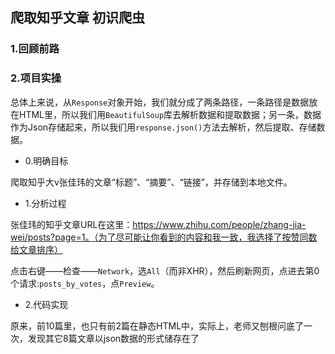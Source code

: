 ## 爬取知乎文章 初识爬虫
### 1.回顾前路
### 2.项目实操

总体上来说，从`Response`对象开始，我们就分成了两条路径，一条路径是数据放在HTML里，所以我们用`BeautifulSoup`库去解析数据和提取数据；另一条，数据作为Json存储起来，所以我们用`response.json()`方法去解析，然后提取、存储数据。

- 0.明确目标

爬取知乎大v张佳玮的文章“标题”、“摘要”、“链接”，并存储到本地文件。

- 1.分析过程

张佳玮的知乎文章URL在这里：https://www.zhihu.com/people/zhang-jia-wei/posts?page=1。（为了尽可能让你看到的内容和我一致，我选择了按赞同数给文章排序）

点击右键——检查——`Network`，选`All`（而非XHR），然后刷新网页，点进去第0个请求:`posts_by_votes`，点`Preview`。

- 2.代码实现

原来，前10篇里，也只有前2篇在静态HTML中，实际上，老师又刨根问底了一次，发现其它8篇文章以json数据的形式储存在了<script id="js-initialData" type="text/json">标签当中

- 1.重新分析

我们打开`Network`，点开`XHR`，同时刷新页面，看到出现了很多个请求。

浏览一下，看到两个带`articles`的请求，感觉有戏。点开首个`articles`看看`preview`，一层层点开，看到`“title：记住就是一切”`，猜测这是一个文章标题。

在网页里面用command+f(windows电脑用ctrl+f)搜索一下“记住就是一切”，发现搜不到，奇怪。

那就看看跟首个`articles`请求长得很像的另一个`articles`的请求好啦，仍然看`preview`，看到`title: "国产航母下水……让我想到李鸿章和北洋舰队"`，仍然在网页里搜一下：

哎鸭！果然在这里。看来这个articles的请求里面存的是第一页的文章标题。这下妥了，我们知道从哪个`url`获取数据了。从`data`结构来看，刚好就是后10篇。

那首个带`articles`的请求是什么？其实这是知乎的网站设计，当你刷新第一页的时候，默认你也请求了第二页的文章数据，这样你加载就会比较流畅。

通过同样的方法，我们还可以发现文章的链接、文章的摘要也一样放在`articles`的请求里，这里就不赘述了。

然后发现除了offset都一样，offset代表偏移量，和页码有对应关系，通过循环遍历各页我们就可以爬到所有页数的内容了。

- 2.代码实现
们可以参考上面的知识地图，一步一步来写，所以先请你用`requests.get()`获取数据，然后检查请求是否成功。

 [参考代码](demo02.py)

至此，第一页的数据我们就拿到了，接下来要去拿所有页面的数据。

我们在上一步已经分析过了，第一页和第二页的请求的参数区别在于offset，再看一下第三页、第四页，找一下规律，由此可以写一个循环。

那么如何结束这个循环呢？

这里老师有一个经验之谈，我们来看看第一页和最后一页data部分下面的paging的参数区别：

对比一下，你会发第一页的is_end是显示false，最后一页的is_end是显示true，这个元素可以帮我们结束循环。

至于那个totals: 919元素，我算了一下页码和每页的文章数，判断这是文章的总数，也同样可以作为结束循环的条件。

以上告诉你我是怎么做的，现在聊聊我是怎么想到的。我刚才的思路其实和找合适的标签提取标题时很像，类似“data里有我们的目标数据，但好像没有结束循环的标志，视野稍稍放宽，找一找上下文有没有帮助我们结束循环的数据。”

所谓“经验之谈”，就是这样的知识迁移了。在熟练运用之前我们还有其他思路可参考，比如，文章是分页的，按页码来嘛。如果够细心，你可能还会发现知乎的一个设定：按点赞数排序的文章只显示前**页。（什么？数字部分打码了？不想被剧透先自己找找看吧。）

理论上，我们就可以拿到按赞同数排序的这25页数据了。但是在这里，我们并不建议爬取全部数据。大家想想，参加课程的同学有很多，每个人都去爬这25页的话，如此高频访问会给对方的服务器造成相当大的压力，而我们并不真正需要这么多的数据，只是为了学习爬虫。

这里还涉及到一个更严肃的问题：在合法使用爬虫时，除了遵循robots协议，还要注意避免超大量爬取对网站服务器造成过大负担。

所以，我们的循环会设置为爬两页数据就停止。代码如下：[代码](./demo04.py)

好啦，你读完这段代码就该你去写啦：

获取、解析、提取数据都完成了。好，接下来就是存储数据了。

在我的想象中，最终的数据最好存成下面这样简明清晰的表格：

`csv`和`openpyxl`都可以做到，但在这里我们会选取`csv`，因为上一关的案例是用的`openpyxl`，那我们今天就来试试`csv`。

上一关，我们学的csv最主要的功能就是可以把列表按行写入。

反推回来，也就是我们如果可以把数据写成`list=[title,url,excerpt]`的样子，那就可以直接写入啦。

刚刚我们爬取到的数据也是这样的一个列表，那么我们就知道如何写代码了。

[代码](./demo05.py)
(≧▽≦)/ 充满了喜悦。

代码实现我们就搞完了，开心吖~
### 3.展望未来

来到这里，你的爬虫就已经入门了！！！

接下来的关卡，你会学习更厉害的爬虫技能，以面对更多更复杂的情况。

第8关是运用`cookies`让浏览器记住我们，
第9关是用`selenium`控制浏览器，
第10关是让爬虫程序能定时向我们汇报结果，
第11-14关是运用协程和`scrapy`框架来帮我们提速，并且可以爬取海量的数据，
第15关是复习。

